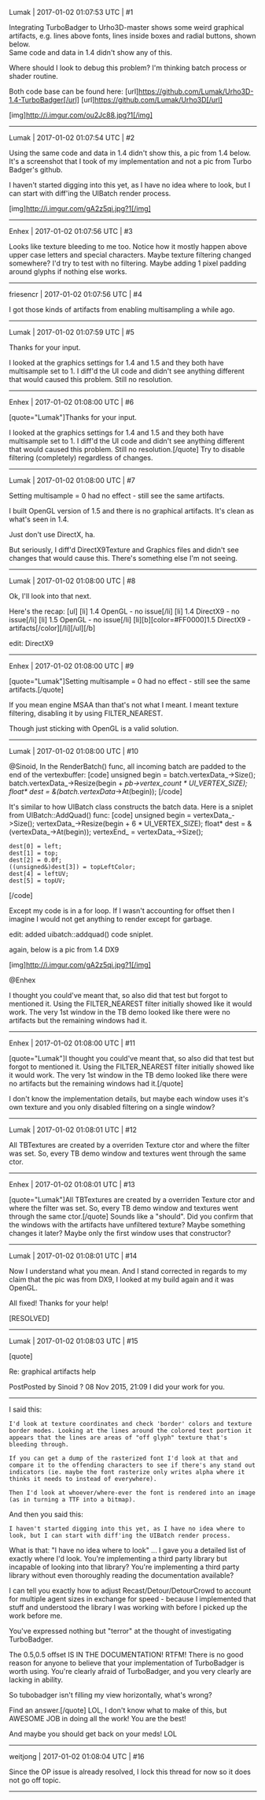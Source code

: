 Lumak | 2017-01-02 01:07:53 UTC | #1

Integrating TurboBadger to Urho3D-master shows some weird graphical artifacts, e.g. lines above fonts, lines inside boxes and radial buttons, shown below.  
Same code and data in 1.4 didn't show any of this.

Where should I look to debug this problem? I'm thinking batch process or shader routine.

Both code base can be found here:
[url]https://github.com/Lumak/Urho3D-1.4-TurboBadger[/url]
[url]https://github.com/Lumak/Urho3D[/url]

[img]http://i.imgur.com/ou2Jc88.jpg?1[/img]

-------------------------

Lumak | 2017-01-02 01:07:54 UTC | #2

Using the same code and data in 1.4 didn't show this, a pic from 1.4 below.  It's a screenshot that I took of my implementation and not a pic from Turbo Badger's github.

I haven't started digging into this yet, as I have no idea where to look, but I can start with diff'ing the UIBatch render process.

[img]http://i.imgur.com/gA2z5qi.jpg?1[/img]

-------------------------

Enhex | 2017-01-02 01:07:56 UTC | #3

Looks like texture bleeding to me too.
Notice how it mostly happen above upper case letters and special characters.
Maybe texture filtering changed somewhere? I'd try to test with no filtering.
Maybe adding 1 pixel padding around glyphs if nothing else works.

-------------------------

friesencr | 2017-01-02 01:07:56 UTC | #4

I got those kinds of artifacts from enabling multisampling a while ago.

-------------------------

Lumak | 2017-01-02 01:07:59 UTC | #5

Thanks for your input.

I looked at the graphics settings for 1.4 and 1.5 and they both have multisample set to 1.  I diff'd the UI code and didn't see anything different that would caused this problem. Still no resolution.

-------------------------

Enhex | 2017-01-02 01:08:00 UTC | #6

[quote="Lumak"]Thanks for your input.

I looked at the graphics settings for 1.4 and 1.5 and they both have multisample set to 1.  I diff'd the UI code and didn't see anything different that would caused this problem. Still no resolution.[/quote]
Try to disable filtering (completely) regardless of changes.

-------------------------

Lumak | 2017-01-02 01:08:00 UTC | #7

Setting multisample = 0 had no effect - still see the same artifacts.

I built OpenGL version of 1.5 and there is no graphical artifacts.  It's clean as what's seen in 1.4.

Just don't use DirectX, ha.  

But seriously, I diff'd DirectX9Texture and Graphics files and didn't see changes that would cause this.  There's something else I'm not seeing.

-------------------------

Lumak | 2017-01-02 01:08:00 UTC | #8

Ok, I'll look into that next.

Here's the recap:
[ul]
[li] 1.4 OpenGL - no issue[/li]
[li] 1.4 DirectX9 - no issue[/li]
[li] 1.5 OpenGL - no issue[/li]
[li][b][color=#FF0000]1.5 DirectX9 - artifacts[/color][/li][/ul][/b]

edit: DirectX9

-------------------------

Enhex | 2017-01-02 01:08:00 UTC | #9

[quote="Lumak"]Setting multisample = 0 had no effect - still see the same artifacts.[/quote]

If you mean engine MSAA than that's not what I meant.
I meant texture filtering, disabling it by using FILTER_NEAREST.

Though just sticking with OpenGL is a valid solution.

-------------------------

Lumak | 2017-01-02 01:08:00 UTC | #10

@Sinoid, 
In the RenderBatch() func, all incoming batch are padded to the end of the vertexbuffer:
[code]
        unsigned begin = batch.vertexData_->Size();
        batch.vertexData_->Resize(begin + _pb->vertex_count * UI_VERTEX_SIZE);
        float* dest = &(batch.vertexData_->At(begin));
[/code]

It's similar to how UIBatch class constructs the batch data.  Here is a sniplet from UIBatch::AddQuad() func:
[code]
    unsigned begin = vertexData_->Size();
    vertexData_->Resize(begin + 6 * UI_VERTEX_SIZE);
    float* dest = &(vertexData_->At(begin));
    vertexEnd_ = vertexData_->Size();

    dest[0] = left;
    dest[1] = top;
    dest[2] = 0.0f;
    ((unsigned&)dest[3]) = topLeftColor;
    dest[4] = leftUV;
    dest[5] = topUV;
[/code]

Except my code is in a for loop.  If I wasn't accounting for offset then I imagine I would not get anything to render except for garbage.

edit: added uibatch::addquad() code sniplet.

again, below is a pic from 1.4 DX9

[img]http://i.imgur.com/gA2z5qi.jpg?1[/img]


@Enhex

I thought you could've meant that, so also did that test but forgot to mentioned it.  Using the FILTER_NEAREST filter initially showed like it would work.  The very 1st window in the TB demo looked like there were no artifacts but the remaining windows had it.

-------------------------

Enhex | 2017-01-02 01:08:00 UTC | #11

[quote="Lumak"]I thought you could've meant that, so also did that test but forgot to mentioned it.  Using the FILTER_NEAREST filter initially showed like it would work.  The very 1st window in the TB demo looked like there were no artifacts but the remaining windows had it.[/quote]

I don't know the implementation details, but maybe each window uses it's own texture and you only disabled filtering on a single window?

-------------------------

Lumak | 2017-01-02 01:08:01 UTC | #12

All TBTextures are created by a overriden Texture ctor and where the filter was set.  So, every TB demo window and textures went through the same ctor.

-------------------------

Enhex | 2017-01-02 01:08:01 UTC | #13

[quote="Lumak"]All TBTextures are created by a overriden Texture ctor and where the filter was set.  So, every TB demo window and textures went through the same ctor.[/quote]
Sounds like a "should". Did you confirm that the windows with the artifacts have unfiltered texture?
Maybe something changes it later?
Maybe only the first window uses that constructor?

-------------------------

Lumak | 2017-01-02 01:08:01 UTC | #14

Now I understand what you mean. And I stand corrected in regards to my claim that the pic was from DX9, I looked at my build again and it was OpenGL.

All fixed!  Thanks for your help!

[RESOLVED]

-------------------------

Lumak | 2017-01-02 01:08:03 UTC | #15

[quote]

Re: graphical artifacts help

PostPosted by Sinoid ? 08 Nov 2015, 21:09
I did your work for you.

------------------------------------------------

I said this:

    I'd look at texture coordinates and check 'border' colors and texture border modes. Looking at the lines around the colored text portion it appears that the lines are areas of "off glyph" texture that's bleeding through.

    If you can get a dump of the rasterized font I'd look at that and compare it to the offending characters to see if there's any stand out indicators (ie. maybe the font rasterize only writes alpha where it thinks it needs to instead of everywhere).

    Then I'd look at whoever/where-ever the font is rendered into an image (as in turning a TTF into a bitmap).



And then you said this:

    I haven't started digging into this yet, as I have no idea where to look, but I can start with diff'ing the UIBatch render process.



What is that: "I have no idea where to look" ... I gave you a detailed list of exactly where I'd look. You're implementing a third party library but incapable of looking into that library? You're implementing a third party library without even thoroughly reading the documentation available?

I can tell you exactly how to adjust Recast/Detour/DetourCrowd to account for multiple agent sizes in exchange for speed - because I implemented that stuff and understood the library I was working with before I picked up the work before me.

You've expressed nothing but "terror" at the thought of investigating TurboBadger.

The 0.5,0.5 offset IS IN THE DOCUMENTATION! RTFM! There is no good reason for anyone to believe that your implementation of TurboBadger is worth using. You're clearly afraid of TurboBadger, and you very clearly are lacking in ability.

So tubobadger isn't filling my view horizontally, what's wrong?

Find an answer.[/quote]
LOL, I don't know what to make of this, but AWESOME JOB in doing all the work! You are the best!

And maybe you should get back on your meds! LOL

-------------------------

weitjong | 2017-01-02 01:08:04 UTC | #16

Since the OP issue is already resolved, I lock this thread for now so it does not go off topic.

-------------------------

